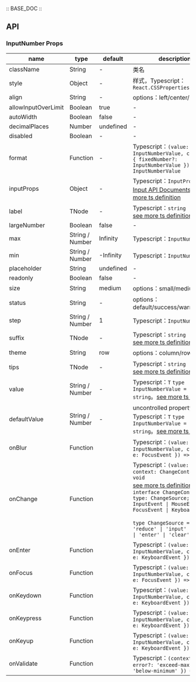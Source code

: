 :: BASE_DOC ::

## API
### InputNumber Props

name | type | default | description | required
-- | -- | -- | -- | --
className | String | - | 类名 | N
style | Object | - | 样式，Typescript：`React.CSSProperties` | N
align | String | - | options：left/center/right | N
allowInputOverLimit | Boolean | true | \- | N
autoWidth | Boolean | false | \- | N
decimalPlaces | Number | undefined | \- | N
disabled | Boolean | - | \- | N
format | Function | - | Typescript：`(value: InputNumberValue, context?: { fixedNumber?: InputNumberValue }) => InputNumberValue` | N
inputProps | Object | - | Typescript：`InputProps`，[Input API Documents](./input?tab=api)。[see more ts definition](https://github.com/Tencent/tdesign-react/blob/develop/src/input-number/type.ts) | N
label | TNode | - | Typescript：`string \| TNode`。[see more ts definition](https://github.com/Tencent/tdesign-react/blob/develop/src/common.ts) | N
largeNumber | Boolean | false | \- | N
max | String / Number | Infinity | Typescript：`InputNumberValue` | N
min | String / Number | -Infinity | Typescript：`InputNumberValue` | N
placeholder | String | undefined | \- | N
readonly | Boolean | false | \- | N
size | String | medium | options：small/medium/large | N
status | String | - | options：default/success/warning/error | N
step | String / Number | 1 | Typescript：`InputNumberValue` | N
suffix | TNode | - | Typescript：`string \| TNode`。[see more ts definition](https://github.com/Tencent/tdesign-react/blob/develop/src/common.ts) | N
theme | String | row | options：column/row/normal | N
tips | TNode | - | Typescript：`string \| TNode`。[see more ts definition](https://github.com/Tencent/tdesign-react/blob/develop/src/common.ts) | N
value | String / Number | - | Typescript：`T` `type InputNumberValue = number \| string`。[see more ts definition](https://github.com/Tencent/tdesign-react/blob/develop/src/input-number/type.ts) | N
defaultValue | String / Number | - | uncontrolled property。Typescript：`T` `type InputNumberValue = number \| string`。[see more ts definition](https://github.com/Tencent/tdesign-react/blob/develop/src/input-number/type.ts) | N
onBlur | Function |  | Typescript：`(value: InputNumberValue, context: { e: FocusEvent }) => void`<br/> | N
onChange | Function |  | Typescript：`(value: T, context: ChangeContext) => void`<br/>[see more ts definition](https://github.com/Tencent/tdesign-react/blob/develop/src/input-number/type.ts)。<br/>`interface ChangeContext { type: ChangeSource; e: InputEvent \| MouseEvent \| FocusEvent \| KeyboardEvent }`<br/><br/>`type ChangeSource = 'add' \| 'reduce' \| 'input' \| 'blur' \| 'enter' \| 'clear'`<br/> | N
onEnter | Function |  | Typescript：`(value: InputNumberValue, context: { e: KeyboardEvent }) => void`<br/> | N
onFocus | Function |  | Typescript：`(value: InputNumberValue, context: { e: FocusEvent }) => void`<br/> | N
onKeydown | Function |  | Typescript：`(value: InputNumberValue, context: { e: KeyboardEvent }) => void`<br/> | N
onKeypress | Function |  | Typescript：`(value: InputNumberValue, context: { e: KeyboardEvent }) => void`<br/> | N
onKeyup | Function |  | Typescript：`(value: InputNumberValue, context: { e: KeyboardEvent }) => void`<br/> | N
onValidate | Function |  | Typescript：`(context: { error?: 'exceed-maximum' \| 'below-minimum' }) => void`<br/> | N
